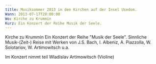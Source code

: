 ```yaml
---
title: Musiksommer 2013 in den Kirchen auf der Insel Usedom.
Wann: 2013-07-17T20:00:00
Wo: Kirche zu Krummin
Kurz: Ein Konzert der Reihe Musik der Seele.
---
```


Kirche zu Krummin
Ein Konzert der Reihe "Musik der Seele".
Sinnliche Musik-(Zeit-) Reise mit Werken von J.S. Bach, I. Albeniz, A. Piazzolla, W. Solotariov, W. Artimowitsch u.a.

Im Konzert nimmt teil Wladislav Artimowitsch (Violine)